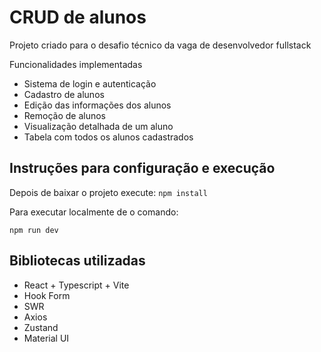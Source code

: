 # CRUD de alunos

Projeto criado para o desafio técnico da vaga de desenvolvedor fullstack

Funcionalidades implementadas

- Sistema de login e autenticação
- Cadastro de alunos
- Edição das informações dos alunos
- Remoção de alunos
- Visualização detalhada de um aluno
- Tabela com todos os alunos cadastrados

## Instruções para configuração e execução

Depois de baixar o projeto execute:
`npm install`

Para executar localmente de o comando:

`npm run dev`


## Bibliotecas utilizadas

- React + Typescript + Vite
- Hook Form
- SWR
- Axios
- Zustand
- Material UI


<!-- - Configure the top-level `parserOptions` property like this:

```js
export default {
  // other rules...
  parserOptions: {
    ecmaVersion: 'latest',
    sourceType: 'module',
    project: ['./tsconfig.json', './tsconfig.node.json'],
    tsconfigRootDir: __dirname,
  },
}
```

- Replace `plugin:@typescript-eslint/recommended` to `plugin:@typescript-eslint/recommended-type-checked` or `plugin:@typescript-eslint/strict-type-checked`
- Optionally add `plugin:@typescript-eslint/stylistic-type-checked`
- Install [eslint-plugin-react](https://github.com/jsx-eslint/eslint-plugin-react) and add `plugin:react/recommended` & `plugin:react/jsx-runtime` to the `extends` list -->
